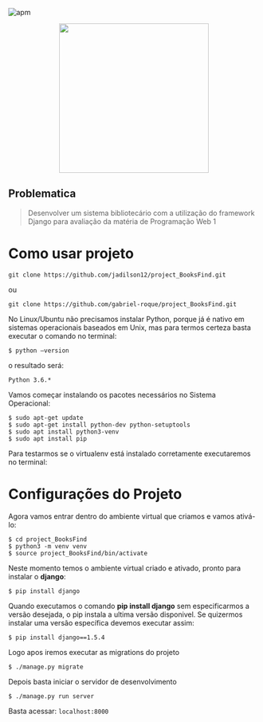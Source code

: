 
![apm](https://img.shields.io/badge/PROGRAMMING-WEB_1-blue.svg?longCache=true&style=flat-square)

<p align="center">
  <img src="https://i.imgur.com/zCJvNXg.png" width="300">
</p>


## Problematica 

> Desenvolver um sistema bibliotecário com a utilização do framework Django para avaliação da matéria de Programação Web 1

# Como usar projeto

```
git clone https://github.com/jadilson12/project_BooksFind.git
```
ou
```
git clone https://github.com/gabriel-roque/project_BooksFind.git
```

No Linux/Ubuntu não precisamos instalar Python, porque já é nativo em sistemas operacionais baseados em Unix, mas para termos certeza basta executar o comando no terminal:

```
$ python –version
```

o resultado será:

```
Python 3.6.*
```

Vamos começar instalando os pacotes necessários no Sistema Operacional:

```
$ sudo apt-get update
$ sudo apt-get install python-dev python-setuptools
$ sudo apt install python3-venv
$ sudo apt install pip
```

Para testarmos se o virtualenv está instalado corretamente executaremos no terminal:

# Configurações do Projeto

Agora vamos entrar dentro do ambiente virtual que criamos e vamos ativá-lo:

```
$ cd project_BooksFind
$ python3 -m venv venv
$ source project_BooksFind/bin/activate
```

Neste momento temos o ambiente virtual criado e ativado, pronto para instalar o **django**:

```
$ pip install django
```

Quando executamos o comando **pip install django** sem especificarmos a versão desejada, o pip instala a ultima versão disponivel. Se quizermos instalar uma versão específica devemos executar assim:

```
$ pip install django==1.5.4
```

Logo apos iremos executar as migrations do projeto

```
$ ./manage.py migrate
```

Depois basta iniciar o servidor de desenvolvimento

```
$ ./manage.py run server
```

Basta acessar: `localhost:8000`

